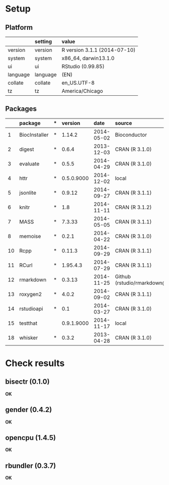 # Setup

## Platform

|         |setting  |value                        |
|:--------|:--------|:----------------------------|
|version  |version  |R version 3.1.1 (2014-07-10) |
|system   |system   |x86_64, darwin13.1.0         |
|ui       |ui       |RStudio (0.99.85)            |
|language |language |(EN)                         |
|collate  |collate  |en_US.UTF-8                  |
|tz       |tz       |America/Chicago              |

## Packages

|   |package       |*  |version    |date       |source                             |
|:--|:-------------|:--|:----------|:----------|:----------------------------------|
|1  |BiocInstaller |*  |1.14.2     |2014-05-02 |Bioconductor                       |
|2  |digest        |*  |0.6.4      |2013-12-03 |CRAN (R 3.1.0)                     |
|3  |evaluate      |*  |0.5.5      |2014-04-29 |CRAN (R 3.1.0)                     |
|4  |httr          |*  |0.5.0.9000 |2014-12-02 |local                              |
|5  |jsonlite      |*  |0.9.12     |2014-09-27 |CRAN (R 3.1.1)                     |
|6  |knitr         |*  |1.8        |2014-11-11 |CRAN (R 3.1.2)                     |
|7  |MASS          |*  |7.3.33     |2014-05-05 |CRAN (R 3.1.1)                     |
|8  |memoise       |*  |0.2.1      |2014-04-22 |CRAN (R 3.1.0)                     |
|10 |Rcpp          |*  |0.11.3     |2014-09-29 |CRAN (R 3.1.1)                     |
|11 |RCurl         |*  |1.95.4.3   |2014-07-29 |CRAN (R 3.1.1)                     |
|12 |rmarkdown     |*  |0.3.13     |2014-11-25 |Github (rstudio/rmarkdown@8e84a54) |
|13 |roxygen2      |*  |4.0.2      |2014-09-02 |CRAN (R 3.1.1)                     |
|14 |rstudioapi    |*  |0.1        |2014-03-27 |CRAN (R 3.1.0)                     |
|15 |testthat      |   |0.9.1.9000 |2014-11-17 |local                              |
|18 |whisker       |*  |0.3.2      |2013-04-28 |CRAN (R 3.1.0)                     |

# Check results

## bisectr (0.1.0)

__OK__

## gender (0.4.2)

__OK__

## opencpu (1.4.5)

__OK__

## rbundler (0.3.7)

__OK__

